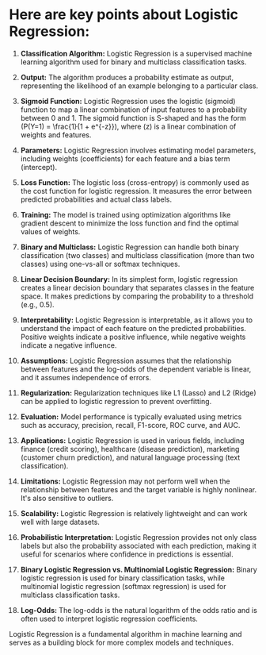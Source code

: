 # Here are key points about Logistic Regression:

1. **Classification Algorithm:** Logistic Regression is a supervised machine learning algorithm used for binary and multiclass classification tasks.

2. **Output:** The algorithm produces a probability estimate as output, representing the likelihood of an example belonging to a particular class.

3. **Sigmoid Function:** Logistic Regression uses the logistic (sigmoid) function to map a linear combination of input features to a probability between 0 and 1. The sigmoid function is S-shaped and has the form \(P(Y=1) = \frac{1}{1 + e^{-z}}\), where \(z\) is a linear combination of weights and features.

4. **Parameters:** Logistic Regression involves estimating model parameters, including weights (coefficients) for each feature and a bias term (intercept).

5. **Loss Function:** The logistic loss (cross-entropy) is commonly used as the cost function for logistic regression. It measures the error between predicted probabilities and actual class labels.

6. **Training:** The model is trained using optimization algorithms like gradient descent to minimize the loss function and find the optimal values of weights.

7. **Binary and Multiclass:** Logistic Regression can handle both binary classification (two classes) and multiclass classification (more than two classes) using one-vs-all or softmax techniques.

8. **Linear Decision Boundary:** In its simplest form, logistic regression creates a linear decision boundary that separates classes in the feature space. It makes predictions by comparing the probability to a threshold (e.g., 0.5).

9. **Interpretability:** Logistic Regression is interpretable, as it allows you to understand the impact of each feature on the predicted probabilities. Positive weights indicate a positive influence, while negative weights indicate a negative influence.

10. **Assumptions:** Logistic Regression assumes that the relationship between features and the log-odds of the dependent variable is linear, and it assumes independence of errors.

11. **Regularization:** Regularization techniques like L1 (Lasso) and L2 (Ridge) can be applied to logistic regression to prevent overfitting.

12. **Evaluation:** Model performance is typically evaluated using metrics such as accuracy, precision, recall, F1-score, ROC curve, and AUC.

13. **Applications:** Logistic Regression is used in various fields, including finance (credit scoring), healthcare (disease prediction), marketing (customer churn prediction), and natural language processing (text classification).

14. **Limitations:** Logistic Regression may not perform well when the relationship between features and the target variable is highly nonlinear. It's also sensitive to outliers.

15. **Scalability:** Logistic Regression is relatively lightweight and can work well with large datasets.

16. **Probabilistic Interpretation:** Logistic Regression provides not only class labels but also the probability associated with each prediction, making it useful for scenarios where confidence in predictions is essential.

17. **Binary Logistic Regression vs. Multinomial Logistic Regression:** Binary logistic regression is used for binary classification tasks, while multinomial logistic regression (softmax regression) is used for multiclass classification tasks.

18. **Log-Odds:** The log-odds is the natural logarithm of the odds ratio and is often used to interpret logistic regression coefficients.

Logistic Regression is a fundamental algorithm in machine learning and serves as a building block for more complex models and techniques.

